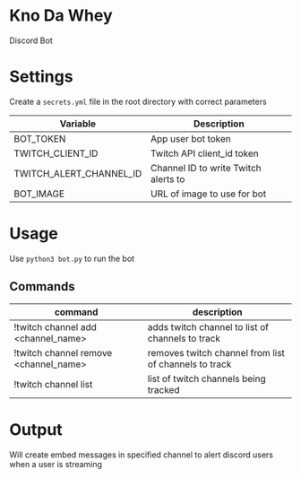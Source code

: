 # Kno Da Whey

Discord Bot

# Settings

Create a `secrets.yml` file in the root directory with correct parameters

| Variable         				| Description                					 |
|-------------------------|--------------------------------------|
| BOT_TOKEN        				| App user bot token         					 |
| TWITCH_CLIENT_ID 				| Twitch API client_id token 					 |
| TWITCH_ALERT_CHANNEL_ID | Channel ID to write Twitch alerts to |
| BOT_IMAGE 							| URL of image to use for bot 				 |

# Usage

Use `python3 bot.py` to run the bot

## Commands

| command                               | description                                           |
|---------------------------------------|-------------------------------------------------------|
| !twitch channel add <channel_name>    | adds twitch channel to list of channels to track      |
| !twitch channel remove <channel_name> | removes twitch channel from list of channels to track |
| !twitch channel list                  | list of twitch channels being tracked                 |


# Output

Will create embed messages in specified channel to alert discord users when a user is streaming